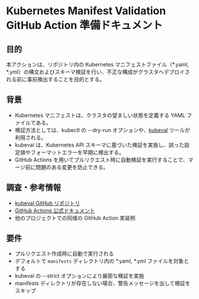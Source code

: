 # Kubernetes Manifest Validation GitHub Action 準備ドキュメント

## 目的
本アクションは、リポジトリ内の Kubernetes マニフェストファイル（*.yaml, *.yml）の構文およびスキーマ検証を行い、不正な構成がクラスタへデプロイされる前に事前検出することを目的とする。

## 背景
- Kubernetes マニフェストは、クラスタの望ましい状態を定義する YAML ファイルである。
- 検証方法としては、kubectl の --dry-run オプションや、[kubeval](https://github.com/instrumenta/kubeval) ツールが利用される。
- kubeval は、Kubernetes API スキーマに基づいた検証を実施し、誤った設定値やフォーマットエラーを早期に検出する。
- GitHub Actions を用いてプルリクエスト時に自動検証を実行することで、マージ前に問題のある変更を防止できる。

## 調査・参考情報
- [kubeval GitHub リポジトリ](https://github.com/instrumenta/kubeval)
- [GitHub Actions 公式ドキュメント](https://docs.github.com/ja/actions)
- 他のプロジェクトでの同様の GitHub Action 実装例

## 要件
- プルリクエスト作成時に自動で実行される
- デフォルトで `manifests` ディレクトリ内の *.yaml, *.yml ファイルを対象とする
- kubeval の --strict オプションにより厳密な検証を実施
- manifests ディレクトリが存在しない場合、警告メッセージを出して検証をスキップ

